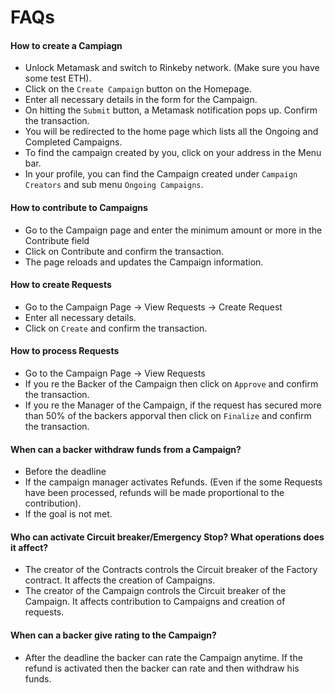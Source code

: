 # FAQs

#### How to create a Campiagn
* Unlock Metamask and switch to Rinkeby network. (Make sure you have some test ETH).
* Click on the `Create Campaign` button on the Homepage.
* Enter all necessary details in the form for the Campaign.
* On hitting the `Submit` button, a Metamask notification pops up. Confirm the transaction.
* You will be redirected to the home page which lists all the Ongoing and Completed Campaigns.
* To find the campaign created by you, click on your address in the Menu bar.
* In your profile, you can find the Campaign created under `Campaign Creators` and sub menu `Ongoing Campaigns`.

#### How to contribute to Campaigns
* Go to the Campaign page and enter the minimum amount or more in the Contribute field
* Click on Contribute and confirm the transaction.
* The page reloads and updates the Campaign information.

#### How to create Requests
* Go to the Campaign Page -> View Requests -> Create Request
* Enter all necessary details.
* Click on `Create` and confirm the transaction.

#### How to process Requests
* Go to the Campaign Page -> View Requests
* If you re the Backer of the Campaign then click on `Approve` and confirm the transaction.
* If you re the Manager of the Campaign, if the request has secured more than 50% of the backers apporval then click on `Finalize` and confirm the transaction.

#### When can a backer withdraw funds from a Campaign?
* Before the deadline
* If the campaign manager activates Refunds. (Even if the some Requests have been processed, refunds will be made proportional to the contribution).
* If the goal is not met.

#### Who can activate Circuit breaker/Emergency Stop? What operations does it affect?
* The creator of the Contracts controls the Circuit breaker of the Factory contract. It affects the creation of Campaigns.
* The creator of the Campaign controls the Circuit breaker of the Campaign. It affects contribution to Campaigns and creation of requests.

#### When can a backer give rating to the Campaign?
* After the deadline the backer can rate the Campaign anytime. If the refund is activated then the backer can rate and then withdraw his funds.
